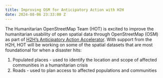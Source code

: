 ```yaml
---
title: Improving OSM for Anticipatory Action with H2H
date: 2024-08-06 23:33:00 Z
---
```


The Humanitarian OpenStreetMap Team (HOT) is excited to improve the humanitarian usability of open spatial data through OpenStreetMap (OSM) as part of [H2H’s Anticipatory Action Accelerator](
https://h2hnetwork.org/enhancing-h2h-action-for-anticipatory-response/
). With support from the H2H, HOT will be working on some of the spatial datasets that are most foundational for when a disaster hits:
1. Populated places - used to identify the location and scope of affected communities in a humanitarian crisis
2. Roads -  used to plan access to affected populations and communities